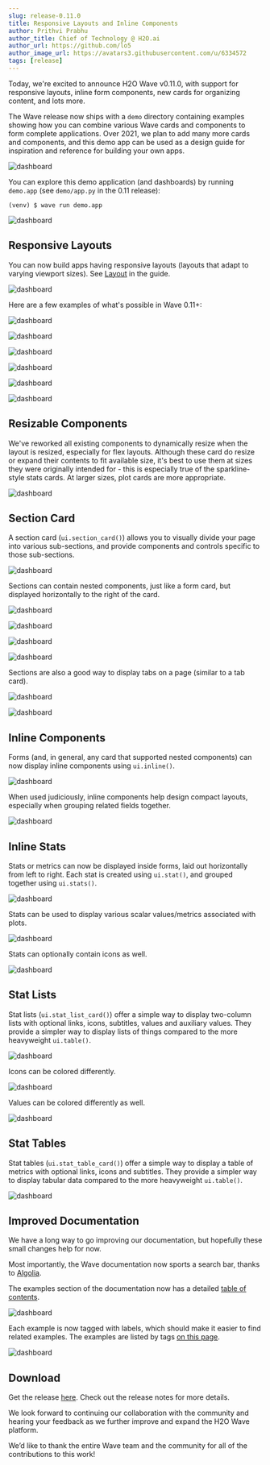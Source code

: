```yaml
---
slug: release-0.11.0
title: Responsive Layouts and Inline Components
author: Prithvi Prabhu
author_title: Chief of Technology @ H2O.ai
author_url: https://github.com/lo5
author_image_url: https://avatars3.githubusercontent.com/u/6334572
tags: [release]
---
```


Today, we're excited to announce H2O Wave v0.11.0, with support for responsive layouts, inline form components, new cards for organizing content, and lots more.

<!--truncate-->

The Wave release now ships with a `demo` directory containing examples showing how you can combine various Wave cards and components to form complete applications. Over 2021, we plan to add many more cards and components, and this demo app can be used as a design guide for inspiration and reference for building your own apps.

![dashboard](assets/2021-01-17/dashboards.png)


You can explore this demo application (and dashboards) by running `demo.app` (see `demo/app.py` in the 0.11 release):

```shell
(venv) $ wave run demo.app
```

![dashboard](assets/2021-01-17/dashboards_demo.png)

## Responsive Layouts

You can now build apps having responsive layouts (layouts that adapt to varying viewport sizes). See [Layout](../docs/layout) in the guide.

![dashboard](assets/2021-01-17/dashboards_responsive.png)

Here are a few examples of what's possible in Wave 0.11+:

![dashboard](assets/2021-01-17/dashboard_red.png)

![dashboard](assets/2021-01-17/dashboard_blue.png)

![dashboard](assets/2021-01-17/dashboard_orange.png)

![dashboard](assets/2021-01-17/dashboard_cyan.png)

![dashboard](assets/2021-01-17/dashboard_mint.png)

![dashboard](assets/2021-01-17/dashboard_purple.png)

## Resizable Components

We've reworked all existing components to dynamically resize when the layout is resized, especially for flex layouts. Although these card do resize or expand their contents to fit available size, it's best to use them at sizes they were originally intended for - this is especially true of the sparkline-style stats cards. At larger sizes, plot cards are more appropriate.

![dashboard](assets/2021-01-17/scaling.png)

## Section Card

A section card (`ui.section_card()`) allows you to visually divide your page into various sub-sections, and provide components and controls specific to those sub-sections.

![dashboard](assets/2021-01-17/section.png)

Sections can contain nested components, just like a form card, but displayed horizontally to the right of the card.

![dashboard](assets/2021-01-17/section_1.png)

![dashboard](assets/2021-01-17/section_2.png)

![dashboard](assets/2021-01-17/section_3.png)

![dashboard](assets/2021-01-17/section_4.png)

Sections are also a good way to display tabs on a page (similar to a tab card).

![dashboard](assets/2021-01-17/section_5.png)

![dashboard](assets/2021-01-17/section_6.png)

## Inline Components

Forms (and, in general, any card that supported nested components) can now display inline components using `ui.inline()`.

![dashboard](assets/2021-01-17/inline_1.png)

When used judiciously, inline components help design compact layouts, especially when grouping related fields together.

![dashboard](assets/2021-01-17/inline_2.png)

## Inline Stats

Stats or metrics can now be displayed inside forms, laid out horizontally from left to right. Each stat is created using `ui.stat()`, and grouped together using `ui.stats()`.

![dashboard](assets/2021-01-17/stats_4.png)

Stats can be used to display various scalar values/metrics associated with plots.

![dashboard](assets/2021-01-17/stats_2.png)

Stats can optionally contain icons as well.

![dashboard](assets/2021-01-17/stats_1.png)

## Stat Lists

Stat lists (`ui.stat_list_card()`) offer a simple way to display two-column lists with optional links, icons, subtitles, values and auxiliary values. They provide a simpler way to display lists of things compared to the more heavyweight `ui.table()`.

![dashboard](assets/2021-01-17/stats_list_3.png)

Icons can be colored differently.

![dashboard](assets/2021-01-17/stats_list_1.png)

Values can be colored differently as well.

![dashboard](assets/2021-01-17/stats_list_2.png)


## Stat Tables

Stat tables (`ui.stat_table_card()`) offer a simple way to display a table of metrics with optional links, icons and subtitles. They provide a simpler way to display tabular data compared to the more heavyweight `ui.table()`.

![dashboard](assets/2021-01-17/stats_table.png)

## Improved Documentation

We have a long way to go improving our documentation, but hopefully these small changes help for now.

Most importantly, the Wave documentation now sports a search bar, thanks to [Algolia](https://www.algolia.com/).

The examples section of the documentation now has a detailed [table of contents](../docs/examples/all).

![dashboard](assets/2021-01-17/docs_toc.png)


Each example is now tagged with labels, which should make it easier to find related examples. The examples are listed by tags [on this page](../docs/examples/tags).

![dashboard](assets/2021-01-17/docs_tags.png)


## Download

Get the release [here](https://github.com/h2oai/wave/releases/latest). Check out the release notes for more details.

We look forward to continuing our collaboration with the community and hearing your feedback as we further improve and expand the H2O Wave platform.

We’d like to thank the entire Wave team and the community for all of the contributions to this work!

